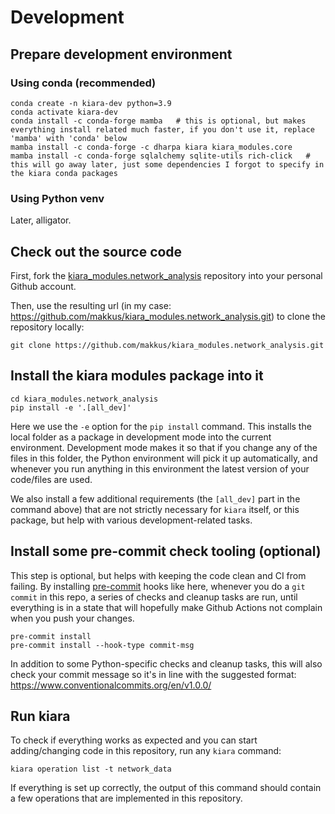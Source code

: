 # Development


## Prepare development environment

### Using conda (recommended)

```
conda create -n kiara-dev python=3.9
conda activate kiara-dev
conda install -c conda-forge mamba   # this is optional, but makes everything install related much faster, if you don't use it, replace 'mamba' with 'conda' below
mamba install -c conda-forge -c dharpa kiara kiara_modules.core
mamba install -c conda-forge sqlalchemy sqlite-utils rich-click   # this will go away later, just some dependencies I forgot to specify in the kiara conda packages
```

### Using Python venv

Later, alligator.


## Check out the source code

First, fork the [kiara_modules.network_analysis](https://github.com/DHARPA-Project/kiara_modules.network_analysis) repository into your personal Github account.

Then, use the resulting url (in my case: https://github.com/makkus/kiara_modules.network_analysis.git) to clone the repository locally:

```
git clone https://github.com/makkus/kiara_modules.network_analysis.git
```

## Install the kiara modules package into it

```
cd kiara_modules.network_analysis
pip install -e '.[all_dev]'
```

Here we use the `-e` option for the `pip install` command. This installs the local folder as a package in development mode into the current environment. Development mode makes it so that if you change any of the files in this folder, the Python environment will pick it up automatically, and whenever you run anything in this environment the latest version of your code/files are used.

We also install a few additional requirements  (the `[all_dev]` part in the command above) that are not strictly necessary for `kiara` itself, or this package, but help with various development-related tasks.

## Install some pre-commit check tooling (optional)

This step is optional, but helps with keeping the code clean and CI from failing. By installing [pre-commit](https://pre-commit.com/) hooks like here,
whenever you do a `git commit` in this repo, a series of checks and cleanup tasks are run, until everything is in a state
that will hopefully make Github Actions not complain when you push your changes.

```
pre-commit install
pre-commit install --hook-type commit-msg
```

In addition to some Python-specific checks and cleanup tasks, this will also check your commit message so it's in line with the suggested format:
https://www.conventionalcommits.org/en/v1.0.0/

## Run kiara

To check if everything works as expected and you can start adding/changing code in this repository, run any `kiara` command:

```
kiara operation list -t network_data
```

If everything is set up correctly, the output of this command should contain a few operations that are implemented in this repository.
